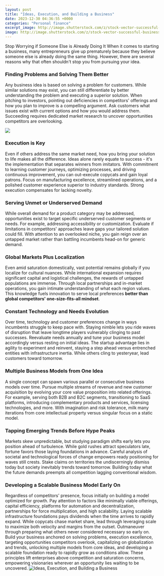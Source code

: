 ```yaml
---
layout: post
title: "Ideas, Execution, and Building a Business"
date: 2023-12-30 04:36:55 +0000
categories: "Personal finance"
excerpt_image: http://image.shutterstock.com/z/stock-vector-successful-business-steps-idea-planning-execution-concept-vector-illustration-194322317.jpg
image: http://image.shutterstock.com/z/stock-vector-successful-business-steps-idea-planning-execution-concept-vector-illustration-194322317.jpg
---
```


Stop Worrying if Someone Else is Already Doing It
When it comes to starting a business, many entrepreneurs give up prematurely because they believe someone else is already doing the same thing. However, there are several reasons why that often shouldn't stop you from pursuing your idea. 
### Finding Problems and Solving Them Better
Any business idea is based on solving a problem for customers. While similar solutions may exist, you can still differentiate by better understanding the problem and executing a superior solution. When pitching to investors, pointing out deficiencies in competitors' offerings and how you plan to improve is a compelling argument. Ask customers what issues exist with current options and how you would address them. Succeeding requires dedicated market research to uncover opportunities competitors are overlooking.

![](https://global-uploads.webflow.com/63f6e52346a353ca1752970e/643e32781ef7d028603777f7_6%2520steps%2520to%2520successful%2520strategy%2520execution%2520(1).jpeg)
### Execution is Key  
Even if others address the same market need, how you bring your solution to life makes all the difference. Ideas alone rarely equate to success - it's the implementation that separates winners from imitators. With commitment to learning customer journeys, optimizing processes, and driving continuous improvement, you can out-execute copycats and gain loyal patrons. Focus on manufacturing excellence, streamlined operations, and a polished customer experience superior to industry standards. Strong execution compensates for lacking novelty.
### Serving Unmet or Underserved Demand
While overall demand for a product category may be addressed, opportunities exist to target specific underserved customer segments or needs. For example, addressing accessibility or customization. Evaluate if limitations in competitors' approaches leave gaps your tailored solution could fill. With attention to an overlooked niche, you gain reign over an untapped market rather than battling incumbents head-on for generic demand.  
### Global Markets Plus Localization
Even amid saturation domestically, vast potential remains globally if you localize for cultural nuances. While international expansion requires significant capital and logistical challenges, the rewards of untapped populations are immense. Through local partnerships and in-market operations, you gain intimate understanding of what each region values. This knowledge fuels innovation to serve local preferences **better than global competitors' one-size-fits-all mindset**.
### Constant Technology and Needs Evolution 
Over time, technology and customer preferences change in ways incumbents struggle to keep pace with. Staying nimble lets you ride waves of disruption that leave longtime players vulnerably clinging to past successes. Reevaluate needs annually and tune your business model accordingly versus resting on initial ideas. The startup advantage lies in agility to experiment and reinvent, staying a step ahead versus entrenched entities with infrastructure inertia. While others cling to yesteryear, lead customers toward tomorrow.
### Multiple Business Models from One Idea
A single concept can spawn various parallel or consecutive business models over time. Pursue multiple streams of revenue and new customer acquisition by evolving your core value proposition into related offerings. For example, serving both B2B and B2C segments, transitioning to SaaS platforms, introducing complementary products and services, licensing technologies, and more. With imagination and risk tolerance, milk many iterations from core intellectual property versus singular focus on a static model.
### Tapping Emerging Trends Before Hype Peaks
Markets skew unpredictable, but studying paradigm shifts early lets you position ahead of turbulence. While gold rushes attract speculators late, fortune favors those laying foundations in advance. Careful analysis of societal and technological forces of change empowers ready positioning for waves still crests. Stake claims on territories the undiscerningly dismiss today but society inevitably trends toward tomorrow. Building today what the future demands preempts all competition lagging conventional wisdom.
### Developing a Scalable Business Model Early On
Regardless of competitors' presence, focus initially on building a model optimized for growth. Pay attention to factors like minimally viable offerings, capital efficiency, platforms for automation and decentralization, partnerships for force multiplication, and high scalability. Laying scalable infrastructure foundations pays dividends when the time arrives to rapidly expand. While copycats chase market share, lead through leveraging scale to maximize both velocity and margins from the outset. Outmaneuver through preparing what others never considered necessary so early on.
Build your business anchored on solving problems, execution excellence, targeting opportunities competitors overlook, capitalizing on globalization and trends, unlocking multiple models from core ideas, and developing a scalable foundation ready to rapidly grow as conditions allow. These principles lift enterprises above competition and saturation concerns, empowering visionaries wherever an opportunity lies waiting to be uncovered.
![Ideas, Execution, and Building a Business](http://image.shutterstock.com/z/stock-vector-successful-business-steps-idea-planning-execution-concept-vector-illustration-194322317.jpg)